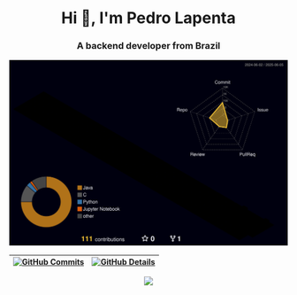 <h1 align="center">Hi 👋, I'm Pedro Lapenta</h1>
<h3 align="center">A backend developer from Brazil</h3>

![Status](./profile-3d-contrib/profile-night-rainbow.svg)

 | [![GitHub Commits](http://github-profile-summary-cards.vercel.app/api/cards/productive-time?username=pedro-lapenta&theme=dracula&utcOffset=-3)](https://github.com/vn7n24fzkq/github-profile-summary-cards) | [![GitHub Details](http://github-profile-summary-cards.vercel.app/api/cards/profile-details?username=pedro-lapenta&theme=dracula)](https://github.com/vn7n24fzkq/github-profile-summary-cards) |  
 | ----------- | ----------- |


 
  <div align="center" >
<a href="https://skillicons.dev"   >
  <img src="https://skillicons.dev/icons?i=git,java,spring,vscode,javascript,css,html,react,github,mysql,mongodb,python,c,godot" />
</a>
  <br />

  </div>
